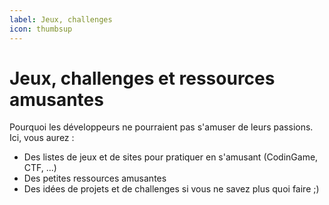 ```yaml
---
label: Jeux, challenges
icon: thumbsup
---
```


# Jeux, challenges et ressources amusantes

Pourquoi les développeurs ne pourraient pas s'amuser de leurs passions. Ici, vous aurez : 
- Des listes de jeux et de sites pour pratiquer en s'amusant (CodinGame, CTF, ...)
- Des petites ressources amusantes 
- Des idées de projets et de challenges si vous ne savez plus quoi faire ;) 
